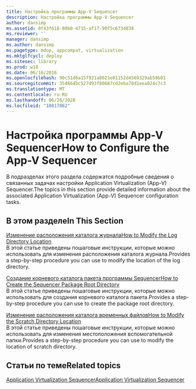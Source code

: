 ```yaml
---
title: Настройка программы App-V Sequencer
description: Настройка программы App-V Sequencer
author: dansimp
ms.assetid: 0f43f618-80b0-4715-af17-90f5c673d838
ms.reviewer: ''
manager: dansimp
ms.author: dansimp
ms.pagetype: mdop, appcompat, virtualization
ms.mktglfcycl: deploy
ms.sitesec: library
ms.prod: w10
ms.date: 06/16/2016
ms.openlocfilehash: 90c51d6a15f921a8021e01152d4569329ab58b01
ms.sourcegitcommit: 354664bc527d93f80687cd2eba70d1eea024c7c3
ms.translationtype: MT
ms.contentlocale: ru-RU
ms.lasthandoff: 06/26/2020
ms.locfileid: "10817862"
---
```

# <span data-ttu-id="6abbf-103">Настройка программы App-V Sequencer</span><span class="sxs-lookup"><span data-stu-id="6abbf-103">How to Configure the App-V Sequencer</span></span>


<span data-ttu-id="6abbf-104">В подразделах этого раздела содержатся подробные сведения о связанных задачах настройки Application Virtualization (App-V) Sequencer.</span><span class="sxs-lookup"><span data-stu-id="6abbf-104">The topics in this section provide detailed information about the associated Application Virtualization (App-V) Sequencer configuration tasks.</span></span>

## <span data-ttu-id="6abbf-105">В этом разделе</span><span class="sxs-lookup"><span data-stu-id="6abbf-105">In This Section</span></span>


<a href="" id="how-to-modify-the-log-directory-location"></a>[<span data-ttu-id="6abbf-106">Изменение расположения каталога журнала</span><span class="sxs-lookup"><span data-stu-id="6abbf-106">How to Modify the Log Directory Location</span></span>](how-to-modify-the-log-directory-location.md)  
<span data-ttu-id="6abbf-107">В этой статье приведены пошаговые инструкции, которые можно использовать для изменения расположения каталога журнала.</span><span class="sxs-lookup"><span data-stu-id="6abbf-107">Provides a step-by-step procedure you can use to modify the location of the log directory.</span></span>

<a href="" id="how-to-create-the-sequencer-package-root-directory"></a>[<span data-ttu-id="6abbf-108">Создание корневого каталога пакета программы Sequencer</span><span class="sxs-lookup"><span data-stu-id="6abbf-108">How to Create the Sequencer Package Root Directory</span></span>](how-to-create-the-sequencer-package-root-directory.md)  
<span data-ttu-id="6abbf-109">В этой статье приведены пошаговые инструкции, которые можно использовать для создания корневого каталога пакета.</span><span class="sxs-lookup"><span data-stu-id="6abbf-109">Provides a step-by-step procedure you can use to create the package root directory.</span></span>

<a href="" id="how-to-modify-the-scratch-directory-location"></a>[<span data-ttu-id="6abbf-110">Изменение расположения каталога временных файлов</span><span class="sxs-lookup"><span data-stu-id="6abbf-110">How to Modify the Scratch Directory Location</span></span>](how-to-modify-the-scratch-directory-location.md)  
<span data-ttu-id="6abbf-111">В этой статье приведены пошаговые инструкции, которые можно использовать для изменения местоположения вспомогательной папки.</span><span class="sxs-lookup"><span data-stu-id="6abbf-111">Provides a step-by-step procedure you can use to modify the location of scratch directory.</span></span>

## <span data-ttu-id="6abbf-112">Статьи по теме</span><span class="sxs-lookup"><span data-stu-id="6abbf-112">Related topics</span></span>


[<span data-ttu-id="6abbf-113">Application Virtualization Sequencer</span><span class="sxs-lookup"><span data-stu-id="6abbf-113">Application Virtualization Sequencer</span></span>](application-virtualization-sequencer.md)

 

 





